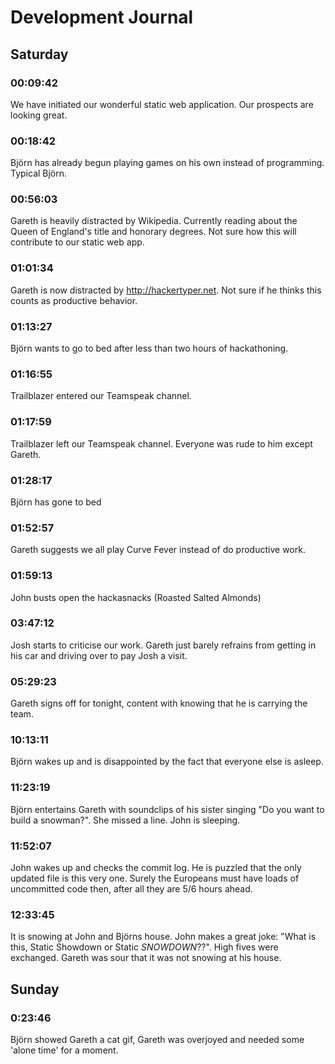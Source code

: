 # Development Journal

## Saturday

### 00:09:42
We have initiated our wonderful static web application. Our prospects are looking great.

### 00:18:42
Björn has already begun playing games on his own instead of programming. Typical Björn.

### 00:56:03
Gareth is heavily distracted by Wikipedia. Currently reading about the Queen of England's title and honorary degrees. Not sure how this will contribute to our static web app.

### 01:01:34
Gareth is now distracted by http://hackertyper.net. Not sure if he thinks this counts as productive behavior.

### 01:13:27
Björn wants to go to bed after less than two hours of hackathoning.

### 01:16:55
Trailblazer entered our Teamspeak channel.

### 01:17:59
Trailblazer left our Teamspeak channel. Everyone was rude to him except Gareth.

### 01:28:17
Björn has gone to bed

### 01:52:57
Gareth suggests we all play Curve Fever instead of do productive work.

### 01:59:13
John busts open the hackasnacks (Roasted Salted Almonds)

### 03:47:12
Josh starts to criticise our work. Gareth just barely refrains from getting in his car and driving over to pay Josh a visit.

### 05:29:23
Gareth signs off for tonight, content with knowing that he is carrying the team.

### 10:13:11
Björn wakes up and is disappointed by the fact that everyone else is asleep.

### 11:23:19
Björn entertains Gareth with soundclips of his sister singing "Do you want to build a snowman?". She missed a line. John is sleeping.

### 11:52:07
John wakes up and checks the commit log. He is puzzled that the only updated file is this very one. Surely the Europeans must have loads of uncommitted code then, after all they are 5/6 hours ahead.

### 12:33:45
It is snowing at John and Björns house. John makes a great joke: "What is this, Static Showdown or Static _SNOWDOWN_??". High fives were exchanged. Gareth was sour that it was not snowing at his house.

## Sunday

### 0:23:46
Björn showed Gareth a cat gif, Gareth was overjoyed and needed some 'alone time' for a moment.
